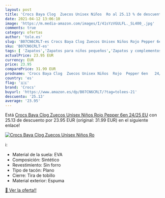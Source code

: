 ```yaml
---
layout: post
title: 'Crocs Baya Clog  Zuecos Unisex Niños  Ro al 25.13 % de descuento'
date: 2021-04-12 13:06:10
image: 'https://m.media-amazon.com/images/I/41sYzVGULFL._SL400_.jpg'
comments: true
category: ofertas
author: 'tole.es'
slug: 'B07CN6CRLT-es Crocs Baya Clog Zuecos Unisex Niños Rojo Pepper 6en 24/25 EU'
sku: 'B07CN6CRLT-es'
tags: [ 'Zapatos','Zapatos para niños pequeños','Zapatos y complementos','Zuecos y mules para niño','crocs','zuecos', ]
actualPrice: 23.95 EUR
currency: EUR
price: 23.95
comparePrice: 31.99 EUR
prodname: 'Crocs Baya Clog  Zuecos Unisex Niños  Rojo  Pepper 6en   24/25 EU'
country: 'es'
flag: '🇪🇸'
brand: 'Crocs'
buyurl: 'https://www.amazon.es/dp/B07CN6CRLT/?tag=tolees-21'
descuento: '25.13'
average: '23.95'
---
```


Está [Crocs Baya Clog  Zuecos Unisex Niños  Rojo  Pepper 6en   24/25 EU](https://www.amazon.es/dp/B07CN6CRLT/?tag=tolees-21) con 25.13 de descuento por 23.95 EUR (original: 31.99 EUR) en el siguiente enlace!

[![Crocs Baya Clog  Zuecos Unisex Niños  Ro](https://m.media-amazon.com/images/I/41sYzVGULFL._SL400_.jpg)](https://www.amazon.es/dp/B07CN6CRLT/?tag=tolees-21)

ℹ️:

- Material de la suela: EVA
- Composición: Sintético
- Revestimiento: Sin forro
- Tipo de tacón: Plano
- Cierre: Tira de tobillo
- Material exterior: Espuma

[🛒 Ver la oferta!!](https://www.amazon.es/dp/B07CN6CRLT/?tag=tolees-21)
